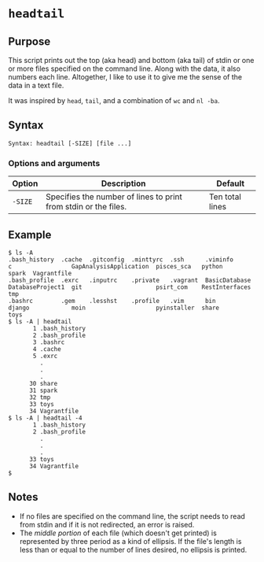 # `headtail`

## Purpose
This script prints out the top (aka head) and bottom (aka tail) of stdin or one or more files specified on the command line.  Along with the data, it also numbers each line.  Altogether, I like to use it to give me the sense of the data in a text file.

It was inspired by `head`, `tail`, and a combination of `wc` and `nl -ba`.

## Syntax
```
Syntax: headtail [-SIZE] [file ...]
```

### Options and arguments
| Option | Description | Default |
| ------ | ----------- | ------- |
|  `-SIZE`  | Specifies the number of lines to print from stdin or the files. | Ten total lines |

## Example

```
$ ls -A
.bash_history  .cache  .gitconfig  .minttyrc  .ssh      .viminfo       c                 GapAnalysisApplication  pisces_sca   python          spark  Vagrantfile
.bash_profile  .exrc   .inputrc    .private   .vagrant  BasicDatabase  DatabaseProject1  git                     psirt_com    RestInterfaces  tmp
.bashrc        .gem    .lesshst    .profile   .vim      bin            django            moin                    pyinstaller  share           toys
$ ls -A | headtail
       1 .bash_history
       2 .bash_profile
       3 .bashrc
       4 .cache
       5 .exrc
         .
         .
         .
      30 share
      31 spark
      32 tmp
      33 toys
      34 Vagrantfile
$ ls -A | headtail -4
       1 .bash_history
       2 .bash_profile
         .
         .
         .
      33 toys
      34 Vagrantfile
$
```

## Notes

- If no files are specified on the command line, the script needs to read from stdin and if it is not redirected, an error is raised.
- The _middle portion_ of each file (which doesn't get printed) is represented by three period as a kind of ellipsis.  If the file's length is less than or equal to the number of lines desired, no ellipsis is printed.
